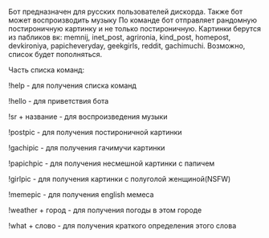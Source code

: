 Бот предназначен для русских пользователей дискорда. Также бот может воспроизводить музыку
По команде бот отправляет рандомную постироничную картинку и не только постироничную.
Картинки берутся из пабликов вк: memnij, inet_post, agrironia, kind_post, homepost, devkironiya,   papicheveryday, geekgirls, reddit, gachimuchi. Возможно, список будет пополняться.

Часть списка команд:

!help - для получения списка команд

!hello - для приветствия бота

!sr + название - для воспроизведения музыки

!postpic - для получения постироничной картинки

!gachipic - для получения гачимучи картинки

!papichpic - для получения несмешной картинки с папичем

!girlpic - для получения картинки с полуголой женщиной(NSFW)

!memepic - для получения english мемеса

!weather + город - для получения погоды в этом городе

!what + слово - для получения краткого определения этого слова
